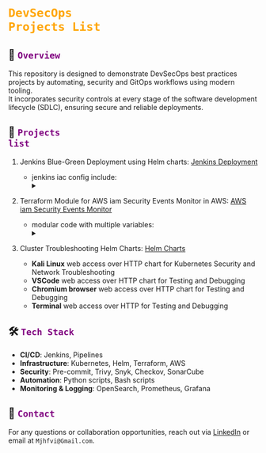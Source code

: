 # <code style="color : orange">DevSecOps Projects List</code>

## 📌 <code style="color : purple">Overview</code>

This repository is designed to demonstrate DevSecOps best practices projects by automating, security and GitOps workflows using modern tooling.\
It incorporates security controls at every stage of the software development lifecycle (SDLC), ensuring secure and reliable deployments.

## 🧰 <code style="color : purple">Projects list</code>

1. Jenkins Blue-Green Deployment using Helm charts: [Jenkins Deployment](https://github.com/mjhfvi/GitOps_Jenkins_Deployment)
   - jenkins iac config include:
     <details><summary></a></summary>
     - Pre-Configure Pipeline Jobs
     - Pre-Configure Jenkins Loggers, Credentials, Certificates, 'Jenkins Shared Library'
     - Pre-installed Jenkins Plugins
     </details>

2. Terraform Module for AWS iam Security Events Monitor in AWS: [AWS iam Security Events Monitor](https://github.com/mjhfvi/terraform-aws-iam-security-events-monitor)
   - modular code with multiple variables:
     <details><summary></a></summary>
     - security monitor for log events like **'create user'**, **' create access key'** and others 
     - send alerts in email or sms
     </details>

3. Cluster Troubleshooting Helm Charts: [Helm Charts](https://github.com/mjhfvi/GitOps_Helm_Charts)
   - **Kali Linux** web access over HTTP chart for Kubernetes Security and Network Troubleshooting
   - **VSCode** web access over HTTP chart for Testing and Debugging
   - **Chromium browser** web access over HTTP chart for Testing and Debugging
   - **Terminal** web access over HTTP for Testing and Debugging

## 🛠️ <code style="color : purple">Tech Stack</code>

- **CI/CD**: Jenkins, Pipelines 
- **Infrastructure**: Kubernetes, Helm, Terraform, AWS
- **Security**: Pre-commit, Trivy, Snyk, Checkov, SonarCube
- **Automation**: Python scripts, Bash scripts
- **Monitoring & Logging**: OpenSearch, Prometheus, Grafana

## 📧 <code style="color : purple">Contact</code>

For any questions or collaboration opportunities, reach out via [LinkedIn](https://www.linkedin.com/in/mjhfvi) or email at `Mjhfvi@Gmail.com`.
